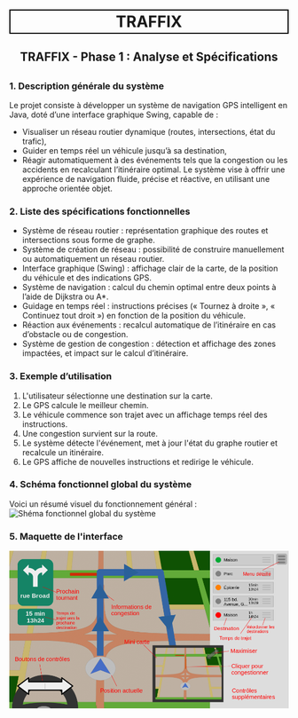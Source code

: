 <h1 style="text-align:center; padding: 0.1em; border: 2px solid black">TRAFFIX</h1>

<h2 style="text-align: center">TRAFFIX - Phase 1 : Analyse et Spécifications<h2>

### 1. Description générale du système
Le projet consiste à développer un système de navigation GPS intelligent en Java, doté d’une interface graphique Swing, capable de :
- Visualiser un réseau routier dynamique (routes, intersections, état du trafic),
- Guider en temps réel un véhicule jusqu’à sa destination,
- Réagir automatiquement à des événements tels que la congestion ou les accidents en recalculant l’itinéraire optimal.
Le système vise à offrir une expérience de navigation fluide, précise et réactive, en utilisant une approche orientée objet.

### 2. Liste des spécifications fonctionnelles
- Système de réseau routier : représentation graphique des routes et intersections sous forme de graphe.
- Système de création de réseau : possibilité de construire manuellement ou automatiquement un réseau routier.
- Interface graphique (Swing) : affichage clair de la carte, de la position du véhicule et des indications GPS.
- Système de navigation : calcul du chemin optimal entre deux points à l’aide de Dijkstra ou A*.
- Guidage en temps réel : instructions précises (« Tournez à droite », « Continuez tout droit ») en fonction de la position du véhicule.
- Réaction aux événements : recalcul automatique de l’itinéraire en cas d’obstacle ou de congestion.
- Système de gestion de congestion : détection et affichage des zones impactées, et impact sur le calcul d’itinéraire.

### 3. Exemple d’utilisation
1. L'utilisateur sélectionne une destination sur la carte.
2. Le GPS calcule le meilleur chemin.
3. Le véhicule commence son trajet avec un affichage temps réel des instructions.
4. Une congestion survient sur la route.
5. Le système détecte l'événement, met à jour l'état du graphe routier et recalcule un itinéraire.
6. Le GPS affiche de nouvelles instructions et redirige le véhicule.
<!--[](//_Ces_sauts_sont_présents_pour_faire_un_saut_de_page_au_bon_endroit_lorsqu'imprimés_en_pdf)
<br>
<br>
<br>
<br>
<br>
<br>
<br>
<br>
<br>-->

### 4. Schéma fonctionnel global du système
Voici un résumé visuel du fonctionnement général : 
![Shéma fonctionnel global du système](Schéma_fonctionnel.svg)

### 5. Maquette de l'interface
![Maquette de l'interface principale du programme](Maquette_1.png)